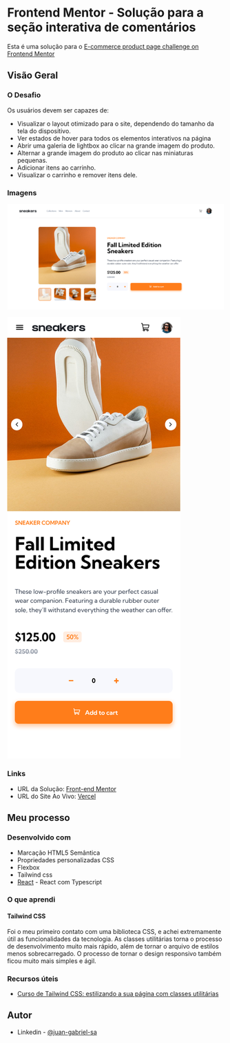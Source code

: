 # Frontend Mentor - Solução para a seção interativa de comentários

Esta é uma solução para o [E-commerce product page challenge on Frontend Mentor](https://www.frontendmentor.io/challenges/ecommerce-product-page-UPsZ9MJp6)

## Visão Geral

### O Desafio

Os usuários devem ser capazes de:

- Visualizar o layout otimizado para o site, dependendo do tamanho da tela do dispositivo.
- Ver estados de hover para todos os elementos interativos na página
- Abrir uma galeria de lightbox ao clicar na grande imagem do produto.
- Alternar a grande imagem do produto ao clicar nas miniaturas pequenas.
- Adicionar itens ao carrinho.
- Visualizar o carrinho e remover itens dele.

### Imagens

![screenshot](./src/assets/screenshots/01.png)

![screenshot](./src/assets/screenshots/02.png)

### Links

- URL da Solução: [Front-end Mentor](https://www.frontendmentor.io/solutions/responsive-landing-page-using-tailwind-css-a6ET6WK3Br)
- URL do Site Ao Vivo: [Vercel](https://ecommerce-challenge-nogq.vercel.app/)

## Meu processo

### Desenvolvido com

- Marcação HTML5 Semântica
- Propriedades personalizadas CSS
- Flexbox
- Tailwind css
- [React](https://reactjs.org/) - React com Typescript

### O que aprendi

#### Tailwind CSS

Foi o meu primeiro contato com uma biblioteca CSS, e achei extremamente útil as funcionalidades da tecnologia. As classes utilitárias torna o processo de desenvolvimento muito mais rápido, além de tornar o arquivo 
de estilos menos sobrecarregado. O processo de tornar o design responsivo também ficou muito mais simples e ágil.

### Recursos úteis

- [Curso de Tailwind CSS: estilizando a sua página com classes utilitárias ](https://cursos.alura.com.br/course/tailwind-css-estilizando-pagina-classes-utilitarias)

## Autor

- Linkedin - [@juan-gabriel-sa](https://www.linkedin.com/in/juan-gabriel-sa/)
